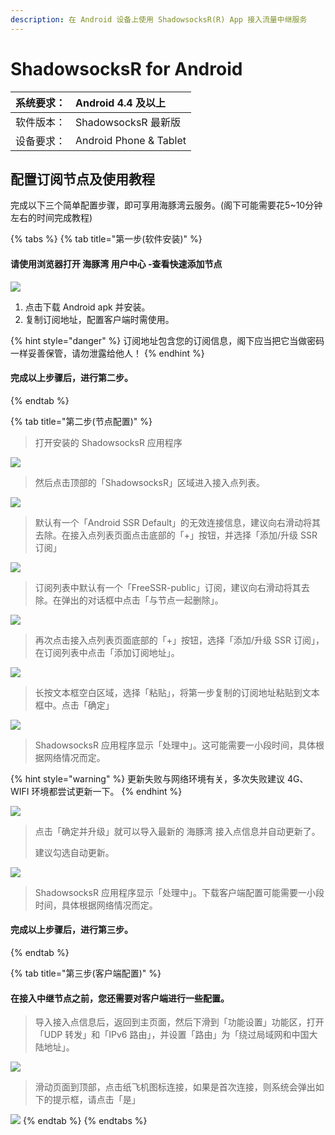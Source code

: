 ```yaml
---
description: 在 Android 设备上使用 ShadowsocksR(R) App 接入流量中继服务
---
```


# ShadowsocksR for Android

| 系统要求： | Android 4.4 及以上 |
| :--- | :--- |
| 软件版本： | ShadowsocksR 最新版 |
| 设备要求： | Android Phone & Tablet |

## 配置订阅节点及使用教程

完成以下三个简单配置步骤，即可享用海豚湾云服务。\(阁下可能需要花5~10分钟左右的时间完成教程\)

{% tabs %}
{% tab title="第一步\(软件安装\)" %}
#### **请使用浏览器打开 海豚湾 用户中心 -查看快速添加节点**

![](../.gitbook/assets/image%20%2823%29.png)

1. 点击下载 Android apk 并安装。
2. 复制订阅地址，配置客户端时需使用。

{% hint style="danger" %}
订阅地址包含您的订阅信息，阁下应当把它当做密码一样妥善保管，请勿泄露给他人！
{% endhint %}

#### 完成以上步骤后，进行第二步。
{% endtab %}

{% tab title="第二步\(节点配置\)" %}
> 打开安装的 ShadowsocksR 应用程序

![](../.gitbook/assets/image%20%288%29.png)

> 然后点击顶部的「ShadowsocksR」区域进入接入点列表。

![](../.gitbook/assets/image%20%2822%29.png)

> 默认有一个「Android SSR Default」的无效连接信息，建议向右滑动将其去除。在接入点列表页面点击底部的「+」按钮，并选择「添加/升级 SSR 订阅」

![](../.gitbook/assets/image%20%2836%29.png)

> 订阅列表中默认有一个「FreeSSR-public」订阅，建议向右滑动将其去除。在弹出的对话框中点击「与节点一起删除」。

![](../.gitbook/assets/image%20%2828%29.png)

> 再次点击接入点列表页面底部的「+」按钮，选择「添加/升级 SSR 订阅」，在订阅列表中点击「添加订阅地址」。

![](../.gitbook/assets/image%20%2838%29.png)

> 长按文本框空白区域，选择「粘贴」，将第一步复制的订阅地址粘贴到文本框中。点击「确定」

![](../.gitbook/assets/image%20%2832%29.png)

> ShadowsocksR 应用程序显示「处理中」。这可能需要一小段时间，具体根据网络情况而定。

{% hint style="warning" %}
更新失败与网络环境有关，多次失败建议 4G、WIFI 环境都尝试更新一下。
{% endhint %}

![](../.gitbook/assets/image%20%2826%29.png)

> 点击「确定并升级」就可以导入最新的 海豚湾 接入点信息并自动更新了。
>
> 建议勾选自动更新。

![](../.gitbook/assets/image%20%2815%29.png)

> ShadowsocksR 应用程序显示「处理中」。下载客户端配置可能需要一小段时间，具体根据网络情况而定。

#### 完成以上步骤后，进行第三步。
{% endtab %}

{% tab title="第三步\(客户端配置\)" %}
#### 在接入中继节点之前，您还需要对客户端进行一些配置。

> 导入接入点信息后，返回到主页面，然后下滑到「功能设置」功能区，打开「UDP 转发」和「IPv6 路由」，并设置「路由」为「绕过局域网和中国大陆地址」。

![](../.gitbook/assets/image%20%2842%29.png)

> 滑动页面到顶部，点击纸飞机图标连接，如果是首次连接，则系统会弹出如下的提示框，请点击「是」

![](../.gitbook/assets/image%20%284%29.png)
{% endtab %}
{% endtabs %}

​



